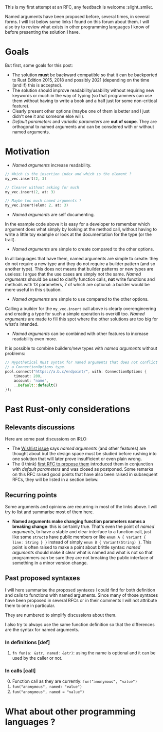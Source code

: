This is my first attempt at an RFC, any feedback is welcome :slight_smile:.

Named arguments have been proposed before, several times, in several forms. I will list below some
links I found on this forum about them. I will also try to review what exists in other programming
languages I know of before presenting the solution I have.

# Goals

But first, some goals for this post:

- The solution **must** be backward compatible so that it can be backported to Rust Edition 2015,
  2018 and possibly 2021 (depending on the time (and if) this is accepted).
- The solution should improve readability/usability without requiring new keywords or much in the
  way of typing (so that programmers can use them without having to write a book and a half just
  for some non-critical feature).
- Clearly present other options (maybe one of them is better and I just didn't see it and someone
  else will).
- *Default parameters* and *variadic parameters* are **out of scope**. They are orthogonal to named
  arguments and can be consdered with or without named arguments.

# Motivation

- *Named arguments* increase readability.

```swift
// Which is the insertion index and which is the element ?
my_vec.insert(2, 3)

// Clearer without asking for much
my_vec.insert(2, at: 3)

// Maybe too much named arguments ?
my_vec.insert(elem: 2, at: 3)
```

- *Named arguments* are self documenting.

In the example code above it is easy for a developer to remember which argument does what simply
by looking at the method call, without having to write a little toy example or look at the
documentation for the type (or the trait).

- *Named arguments* are simple to create compared to the other options.

In all languages that have them, named arguments are simple to create: they do not require a new
type and they do not require a builder pattern (and so another type). This does not means that
builder patterns or new types are useless: I argue that the use cases are simply not the same.
*Named arguments* should be used to clarify function calls, **not** write functions and methods
with 13 parameters, 7 of which are optional: a builder would be more useful in this situation.

- *Named arguments* are simple to use compared to the other options.

Calling a builder for the `my_vec.insert` call above is clearly overengineering and creating a type
for such a simple operation is overkill too. *Named arguments* are made to fill this spot where the
other solutions are too big for what's intended.

- *Named arguments* can be combined with other features to increase readability even more.

It is possible to combine builders/new types with *named arguments* without problems:

```rust
// Hypothetical Rust syntax for named arguments that does not conflict with
// a ConnectionOptions type.
pool.connect("https://a.b.c/endpoint/", with: ConnectionOptions {
    timeout: 200,
    account: "name",
    ..Default::default()
});
```

# Past Rust-only considerations

## Relevants discussions

Here are some past discussions on IRLO:

- The [Wishlist issue](https://github.com/rust-lang/rfcs/issues/323) says *named arguments* (and
  other features) are thought about but the design space must be studied before rushing into one
  solution that will later prove insufficient or even plain wrong.
- The (I think) [first RFC to propose them](https://github.com/KokaKiwi/rfcs/blob/default_args/active/0000-default-arguments.md)
  introduced them in conjunction with *default parameters* and was closed as postponed. Some
  remarks on this RFC raised good points that have also been raised in subsequent RFCs, they will
  be listed in a section below.

## Recurring points

Some arguments and opinions are recurring in most of the links above. I will try to list and
summarise most of them here.

- **Named arguments make changing function parameters names a breaking change**: this is certainly
 true. That's even the point of *named arguments*, to have a stable and clear interface to a 
 function call, just like some `struct`s have public members or like `enum A { Variant { line: String } }`
 instead of simply `enum B { Variant(String) }`. This point is often raised to make a point about
 brittle syntax: *named arguments* should make it clear what is named and what is not so that 
 programmers can be sure they are not breaking the public interface of something in a minor version
 change.

## Past proposed syntaxes

I will here summarise the proposed syntaxes I could find for both definition and calls to functions
with named arguments. Since many of those syntaxes have been proposed in several RFCs or in their
comments I will not attribute them to one in particular.

They are numbered to simplify discussions about them.

I also try to always use the same function definition so that the differences are the syntax for
named arguments.

### In definitions [def]

1. `fn fun(a: &str, named: &str)`: using the name is optional and it can be used by the caller or
   not.

### In calls [call]

0. Function call as they are currently: `fun("anonymous", "value")`
1. `fun("anonymous", named: "value")`
2. `fun("anonymous", named = "value")`

# What about other programming languages ?

